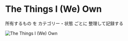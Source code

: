 # The Things I (We) Own
所有するもの を カテゴリー・状態 ごとに 整理して記録する

![The Things I (We) Own]([icon.png](https://raw.githubusercontent.com/the-things-i-we-own/.github/main/profile/icon.png) "icon.png")

<!--

**Here are some ideas to get you started:**

🙋‍♀️ A short introduction - what is your organization all about?
🌈 Contribution guidelines - how can the community get involved?
👩‍💻 Useful resources - where can the community find your docs? Is there anything else the community should know?
🍿 Fun facts - what does your team eat for breakfast?
🧙 Remember, you can do mighty things with the power of [Markdown](https://docs.github.com/github/writing-on-github/getting-started-with-writing-and-formatting-on-github/basic-writing-and-formatting-syntax)
-->
